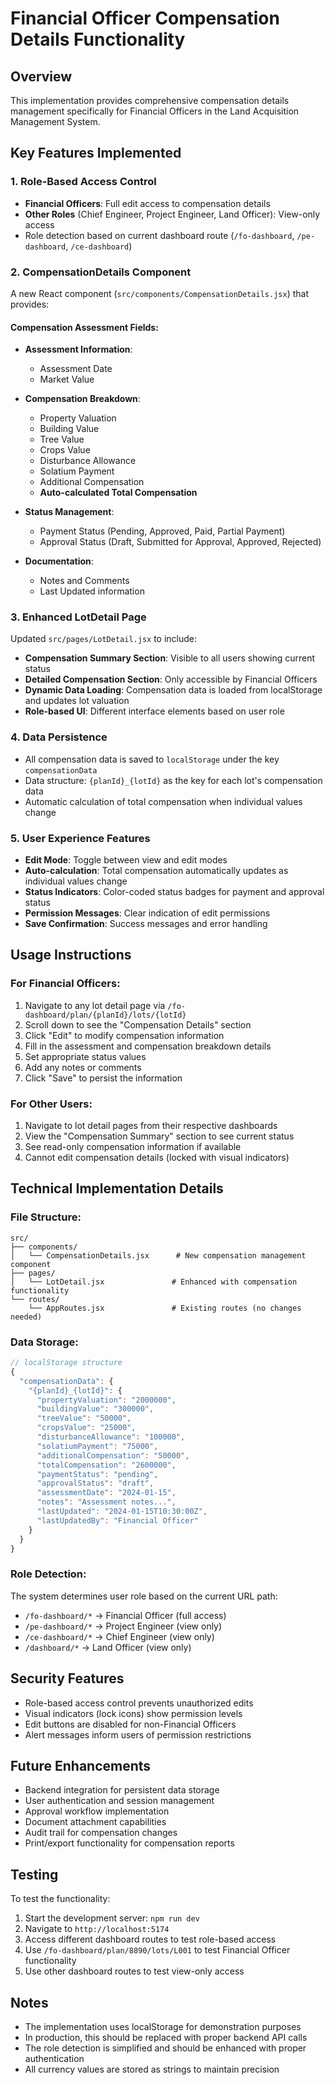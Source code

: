 # Financial Officer Compensation Details Functionality

## Overview
This implementation provides comprehensive compensation details management specifically for Financial Officers in the Land Acquisition Management System.

## Key Features Implemented

### 1. Role-Based Access Control
- **Financial Officers**: Full edit access to compensation details
- **Other Roles** (Chief Engineer, Project Engineer, Land Officer): View-only access
- Role detection based on current dashboard route (`/fo-dashboard`, `/pe-dashboard`, `/ce-dashboard`)

### 2. CompensationDetails Component
A new React component (`src/components/CompensationDetails.jsx`) that provides:

#### Compensation Assessment Fields:
- **Assessment Information**:
  - Assessment Date
  - Market Value

- **Compensation Breakdown**:
  - Property Valuation
  - Building Value  
  - Tree Value
  - Crops Value
  - Disturbance Allowance
  - Solatium Payment
  - Additional Compensation
  - **Auto-calculated Total Compensation**

- **Status Management**:
  - Payment Status (Pending, Approved, Paid, Partial Payment)
  - Approval Status (Draft, Submitted for Approval, Approved, Rejected)

- **Documentation**:
  - Notes and Comments
  - Last Updated information

### 3. Enhanced LotDetail Page
Updated `src/pages/LotDetail.jsx` to include:

- **Compensation Summary Section**: Visible to all users showing current status
- **Detailed Compensation Section**: Only accessible by Financial Officers
- **Dynamic Data Loading**: Compensation data is loaded from localStorage and updates lot valuation
- **Role-based UI**: Different interface elements based on user role

### 4. Data Persistence
- All compensation data is saved to `localStorage` under the key `compensationData`
- Data structure: `{planId}_{lotId}` as the key for each lot's compensation data
- Automatic calculation of total compensation when individual values change

### 5. User Experience Features
- **Edit Mode**: Toggle between view and edit modes
- **Auto-calculation**: Total compensation automatically updates as individual values change
- **Status Indicators**: Color-coded status badges for payment and approval status
- **Permission Messages**: Clear indication of edit permissions
- **Save Confirmation**: Success messages and error handling

## Usage Instructions

### For Financial Officers:
1. Navigate to any lot detail page via `/fo-dashboard/plan/{planId}/lots/{lotId}`
2. Scroll down to see the "Compensation Details" section
3. Click "Edit" to modify compensation information
4. Fill in the assessment and compensation breakdown details
5. Set appropriate status values
6. Add any notes or comments
7. Click "Save" to persist the information

### For Other Users:
1. Navigate to lot detail pages from their respective dashboards
2. View the "Compensation Summary" section to see current status
3. See read-only compensation information if available
4. Cannot edit compensation details (locked with visual indicators)

## Technical Implementation Details

### File Structure:
```
src/
├── components/
│   └── CompensationDetails.jsx      # New compensation management component
├── pages/
│   └── LotDetail.jsx               # Enhanced with compensation functionality
└── routes/
    └── AppRoutes.jsx               # Existing routes (no changes needed)
```

### Data Storage:
```javascript
// localStorage structure
{
  "compensationData": {
    "{planId}_{lotId}": {
      "propertyValuation": "2000000",
      "buildingValue": "300000",
      "treeValue": "50000",
      "cropsValue": "25000",
      "disturbanceAllowance": "100000",
      "solatiumPayment": "75000",
      "additionalCompensation": "50000",
      "totalCompensation": "2600000",
      "paymentStatus": "pending",
      "approvalStatus": "draft",
      "assessmentDate": "2024-01-15",
      "notes": "Assessment notes...",
      "lastUpdated": "2024-01-15T10:30:00Z",
      "lastUpdatedBy": "Financial Officer"
    }
  }
}
```

### Role Detection:
The system determines user role based on the current URL path:
- `/fo-dashboard/*` → Financial Officer (full access)
- `/pe-dashboard/*` → Project Engineer (view only)
- `/ce-dashboard/*` → Chief Engineer (view only)
- `/dashboard/*` → Land Officer (view only)

## Security Features
- Role-based access control prevents unauthorized edits
- Visual indicators (lock icons) show permission levels
- Edit buttons are disabled for non-Financial Officers
- Alert messages inform users of permission restrictions

## Future Enhancements
- Backend integration for persistent data storage
- User authentication and session management
- Approval workflow implementation
- Document attachment capabilities
- Audit trail for compensation changes
- Print/export functionality for compensation reports

## Testing
To test the functionality:
1. Start the development server: `npm run dev`
2. Navigate to `http://localhost:5174`
3. Access different dashboard routes to test role-based access
4. Use `/fo-dashboard/plan/8890/lots/L001` to test Financial Officer functionality
5. Use other dashboard routes to test view-only access

## Notes
- The implementation uses localStorage for demonstration purposes
- In production, this should be replaced with proper backend API calls
- The role detection is simplified and should be enhanced with proper authentication
- All currency values are stored as strings to maintain precision
